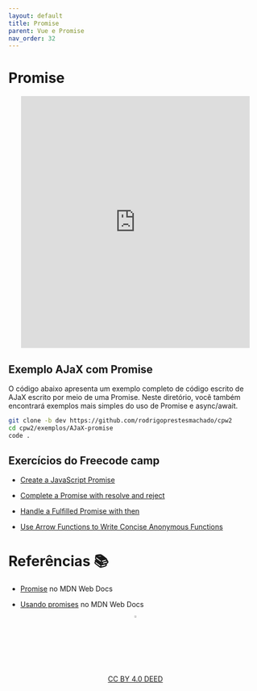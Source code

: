 ```yaml
---
layout: default
title: Promise
parent: Vue e Promise
nav_order: 32
---
```


# Promise

<center>
<iframe src="https://cpw2.rpmhub.dev/promise/slides/index.html#/" title="Promise" width="90%" height="500" style="border:none;"></iframe>
</center>

## Exemplo AJaX com Promise

O código abaixo apresenta um exemplo completo de código escrito de AJaX escrito por meio de uma Promise. Neste diretório, você também encontrará exemplos mais simples do uso de Promise e async/await.

```sh
git clone -b dev https://github.com/rodrigoprestesmachado/cpw2
cd cpw2/exemplos/AJaX-promise
code .
```

## Exercícios do Freecode camp

* [Create a JavaScript Promise](https://www.freecodecamp.org/learn/javascript-algorithms-and-data-structures/es6/create-a-javascript-promise)

* [Complete a Promise with resolve and reject](https://www.freecodecamp.org/learn/javascript-algorithms-and-data-structures/es6/complete-a-promise-with-resolve-and-reject)

* [Handle a Fulfilled Promise with then](https://www.freecodecamp.org/learn/javascript-algorithms-and-data-structures/es6/handle-a-fulfilled-promise-with-then)

* [Use Arrow Functions to Write Concise Anonymous Functions](https://www.freecodecamp.org/learn/javascript-algorithms-and-data-structures/es6/use-arrow-functions-to-write-concise-anonymous-functions)

# Referências 📚

* [Promise](https://developer.mozilla.org/pt-BR/docs/Web/JavaScript/Reference/Global_Objects/Promise) no MDN Web Docs

* [Usando promises](https://developer.mozilla.org/pt-BR/docs/Web/JavaScript/Guide/Using_promises) no MDN Web Docs

<center>
<a href="https://rpmhub.dev" target="blanck"><img src="../imgs/logo.png" alt="Rodrigo Prestes Machado" width="3%" height="3%" border=0 style="border:0; text-decoration:none; outline:none"></a><br/>
<a rel="license" href="http://creativecommons.org/licenses/by/4.0/">CC BY 4.0 DEED</a>
